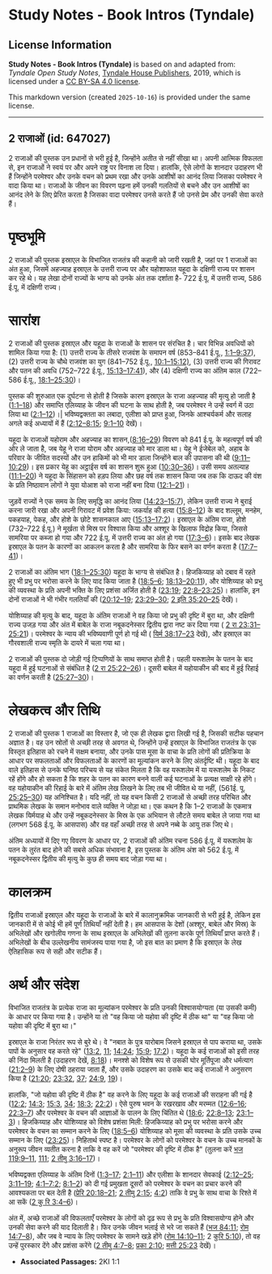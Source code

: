 # Study Notes - Book Intros (Tyndale)

## License Information

**Study Notes - Book Intros (Tyndale)** is based on and adapted from: _Tyndale Open Study Notes_, [Tyndale House Publishers](https://tyndaleopenresources.com/), 2019, which is licensed under a [CC BY-SA 4.0 license](https://creativecommons.org/licenses/by-sa/4.0/legalcode.en).

This markdown version (created `2025-10-16`) is provided under the same license.



--------------------------------

## 2 राजाओं (id: 647027)

2 राजाओं की पुस्तक उन प्रधानों से भरी हुई है, जिन्होंने अतीत से नहीं सीखा था। अपनी आत्मिक विफलता से, इन राजाओं ने स्वयं पर और अपने राष्ट्र पर विनाश ला दिया। हालांकि, ऐसे लोगों के शानदार उदाहरण भी हैं जिन्होंने परमेश्वर और उनके वचन को प्रथम रखा और उनके आशीषों का आनंद लिया जिसका परमेश्वर ने वादा किया था। राजाओं के जीवन का विवरण पढ़ना हमें उनकी गलतियों से बचने और उन आशीषों का आनंद लेने के लिए प्रेरित करता है जिसका वादा परमेश्वर उनसे करते हैं जो उनसे प्रेम और उनकी सेवा करते हैं।

पृष्ठभूमि
=========

2 राजाओं की पुस्तक इस्राएल के विभाजित राजतंत्र की कहानी को जारी रखती है, जहां पर 1 राजाओं का अंत हुआ, जिसमें अहज्याह इस्राएल के उत्तरी राज्य पर और यहोशाफात यहूदा के दक्षिणी राज्य पर शासन कर रहे थे। यह लेखा दोनों राज्यों के भाग्य को उनके अंत तक दर्शाता है\- 722 ई.पू. में उत्तरी राज्य, 586 ई.पू. में दक्षिणी राज्य।

सारांश
======

2 राजाओं की पुस्तक इस्राएल और यहूदा के राजाओं के शासन पर संरचित है। चार विभिन्न अवधियों को शामिल किया गया है: (1\) उत्तरी राज्य के तीसरे राजवंश के समापन वर्ष (853–841 ई.पू., [1:1–9:37](https://ref.ly/2Kgs1:1-2Kgs9:37)), (2\) उत्तरी राज्य के चौथे राजवंश का युग (841–752 ई.पू., [10:1–15:12\)](https://ref.ly/2Kgs10:1-2Kgs15:12), (3\) उत्तरी राज्य की गिरावट और पतन की अवधि (752–722 ई.पू., [15:13–17:41](https://ref.ly/2Kgs15:13-2Kgs17:41)), और (4\) दक्षिणी राज्य का अंतिम काल (722–586 ई.पू., [18:1–25:30](https://ref.ly/2Kgs18:1-2Kgs25:30))।

पुस्तक की शुरुआत एक दुर्घटना से होती है जिसके कारण इस्राएल के राजा अहज्याह की मृत्यु हो जाती है ([1:1–18](https://ref.ly/2Kgs1:1-2Kgs1:18)) और समाप्ति एलिय्याह के जीवन की घटना के साथ होती है, जब परमेश्वर ने उन्हें स्वर्ग में उठा लिया था ([2:1–12](https://ref.ly/2Kgs2:1-2Kgs2:12))।\| भविष्यद्वक्तता का लबादा, एलीशा को प्राप्त हुआ, जिनके आश्‍चर्यकर्म और सलाह अगले कई अध्यायों में हैं ([2:12–8:15](https://ref.ly/2Kgs2:12-2Kgs8:15); [9:1–10](https://ref.ly/2Kgs9:1-2Kgs9:10) देखें)।

यहूदा के राजाओं यहोराम और अहज्याह का शासन,([8:16–29](https://ref.ly/2Kgs8:16-2Kgs8:29)) विवरण को 841 ई.पू. के महत्वपूर्ण वर्ष की ओर ले जाता है, जब येहू ने राजा योराम और अहज्याह को मार डाला था। येहू ने ईजेबेल को, अहाब के परिवार के जीवित सदस्यों और उन हाकिमों को भी मार डाला जिन्होंने बाल की उपासना की थी ([9:11–10:29](https://ref.ly/2Kgs9:11-2Kgs10:29))। इस प्रकार येहू का अट्ठाईस वर्ष का शासन शुरू हुआ ([10:30–36](https://ref.ly/2Kgs10:30-2Kgs10:36))। उसी समय अतल्याह ([11:1–20](https://ref.ly/2Kgs11:1-2Kgs11:20)) ने यहूदा के सिंहासन को हड़प लिया और छह वर्ष तक शासन किया जब तक कि दाऊद की वंश के प्रति निष्ठावान लोगों ने युवा योआश को राजा नहीं बना दिया ([12:1–21](https://ref.ly/2Kgs12:1-2Kgs12:21))।

जुड़वें राज्यों ने एक समय के लिए समृद्धि का आनंद लिया ([14:23–15:7](https://ref.ly/2Kgs14:23-2Kgs15:7)), लेकिन उत्तरी राज्य ने बुराई करना जारी रखा और अपनी गिरावट में प्रवेश किया: जकर्याह की हत्या ([15:8–12](https://ref.ly/2Kgs15:8-2Kgs15:12)) के बाद शल्लूम, मनहेम, पकहयाह, पेकह, और होशे के छोटे शासनकाल आए ([15:13–17:2](https://ref.ly/2Kgs15:13-2Kgs17:2))। इस्राएल के अंतिम राजा, होशे (732–722 ई.पू.) ने मूर्खता से मिस्र पर विश्वास किया और अश्शूर के खिलाफ विद्रोह किया, जिससे सामरिया पर कब्जा हो गया और 722 ई.पू. में उत्तरी राज्य का अंत हो गया ([17:3–6](https://ref.ly/2Kgs17:3-2Kgs17:6))। इसके बाद लेखक इस्राएल के पतन के कारणों का आकलन करता है और सामरिया के फिर बसने का वर्णन करता है ([17:7–41](https://ref.ly/2Kgs17:7-2Kgs17:41))।

2 राजाओं का अंतिम भाग ([18:1–25:30](https://ref.ly/2Kgs18:1-2Kgs25:30)) यहूदा के भाग्य से संबंधित है। हिजकिय्याह को दबाव में रहते हुए भी प्रभु पर भरोसा करने के लिए याद किया जाता है ([18:5–6](https://ref.ly/2Kgs18:5-2Kgs18:6); [18:13–20:11](https://ref.ly/2Kgs18:13-2Kgs20:11)), और योशिय्याह को प्रभु की व्यवस्था के प्रति अपनी भक्ति के लिए प्रशंसा अर्जित होती है ([23:19](https://ref.ly/2Kgs23:19); [22:8–23:25](https://ref.ly/2Kgs22:8-2Kgs23:25))। हालांकि, इन दोनों राजाओं ने भी गंभीर गलतियाँ की ([20:12–19](https://ref.ly/2Kgs20:12-2Kgs20:19); [23:29–30](https://ref.ly/2Kgs23:29-2Kgs23:30); [2 इति 35:20–25](https://ref.ly/2Chr35:20-2Chr35:25) देखें)।

योशिय्याह की मृत्यु के बाद, यहूदा के अंतिम राजाओं ने वह किया जो प्रभु की दृष्टि में बुरा था, और दक्षिणी राज्य उजड़ गया और अंत में बाबेल के राजा नबूकदनेस्सर द्वितीय द्वारा नष्ट कर दिया गया ( [2 रा 23:31–25:21](https://ref.ly/2Kgs23:31-2Kgs25:21))। परमेश्वर के न्याय की भविष्यवाणी पूर्ण हो गई थी ( [यिर्म 38:17–23](https://ref.ly/Jer38:17-Jer38:23) देखें), और इस्राएल का गौरवशाली राज्य स्मृति के दायरे में चला गया था।

2 राजाओं की पुस्तक दो जोड़ी गई टिप्पणियों के साथ समाप्त होती है। पहली यरूशलेम के पतन के बाद यहूदा में हुई घटनाओं से संबंधित है ([2 रा 25:22–26](https://ref.ly/2Kgs25:22-2Kgs25:26))। दूसरी बाबेल में यहोयाकीन की बाद में हुई रिहाई का वर्णन करती है ([25:27–30](https://ref.ly/2Kgs25:27-2Kgs25:30))।

लेखकत्व और तिथि
===============

2 राजाओं की पुस्तक 1 राजाओं का विस्तार है, जो एक ही लेखक द्वारा लिखी गई है, जिसकी सटीक पहचान अज्ञात है। वह उन स्रोतों से अच्छी तरह से अवगत थे, जिन्होंने उन्हें इस्राएल के विभाजित राजतंत्र के एक विस्तृत इतिहास को रचने में सक्षम बनाया, और उनके पास मूसा के वाचा के प्रति लोगों की प्रतिक्रिया के आधार पर सफलताओं और विफलताओं के कारणों का मूल्यांकन करने के लिए अंतर्दृष्टि थी। यहूदा के बाद वाले इतिहास से उनके घनिष्ठ परिचय से यह संकेत मिलता है कि वह यरूशलेम में या यरूशलेम के निकट रहें होंगे और हो सकता है कि शहर के पतन का कारण बनने वाली कई घटनाओं के प्रत्यक्ष साक्षी रहे होंगे। वह यहोयाकीन की रिहाई के बारे में अंतिम लेख लिखने के लिए तब भी जीवित थे या नहीं, (561ई. पू. [25:25–30](https://ref.ly/2Kgs25:25-2Kgs25:30)) यह अनिश्चित है। यदि नहीं, तो यह वचन किसी 2 राजाओं से अच्छी तरह परिचित और प्राथमिक लेखक के समान मनोभाव वाले व्यक्ति ने जोड़ा था। एक कथन है कि 1–2 राजाओं के एकमात्र लेखक यिर्मयाह थे और उन्हें नबूकदनेस्सर के मिस्र के एक अभियान से लौटते समय बाबेल ले जाया गया था (लगभग 568 ई.पू. के आसपास) और वह वहाँ अच्छी तरह से अपने नब्बे के आयु तक जिए थे।

अंतिम अध्यायों में दिए गए विवरण के आधार पर, 2 राजाओं की अंतिम रचना 586 ई.पू. में यरूशलेम के पतन के तुरंत बाद होने की सबसे अधिक संभावना है, इस पुस्तक के अंतिम अंश को 562 ई.पू. में नबूकदनेस्सर द्वितीय की मृत्यु के कुछ ही समय बाद जोड़ा गया था।

कालक्रम
=======

द्वितीय राजाओं इस्राएल और यहूदा के राजाओं के बारे में कालानुक्रमिक जानकारी से भरी हुई है, लेकिन इस जानकारी में से कोई भी हमें पूर्ण तिथियाँ नहीं देती है। हम आसपास के देशों (अश्शूर, बाबेल और मिस्र) के अभिलेखों और खगोलीय गणना के साथ इस्राएल के अभिलेखों की तुलना करके पूर्ण तिथियाँ प्राप्त करते हैं। अभिलेखों के बीच उल्लेखनीय सामंजस्य पाया गया है, जो इस बात का प्रमाण है कि इस्राएल के लेख ऐतिहासिक रूप से सही और सटीक हैं।

अर्थ और संदेश
=============

विभाजित राजतंत्र के प्रत्येक राजा का मूल्यांकन परमेश्वर के प्रति उनकी विश्वासयोग्यता (या उसकी कमी) के आधार पर किया गया है। उन्होंने या तो "वह किया जो यहोवा की दृष्टि में ठीक था" या "वह किया जो यहोवा की दृष्टि में बुरा था।"

इस्राएल के राजा निरंतर रूप से बुरे थे। वे "नबात के पुत्र यारोबाम जिसने इस्राएल से पाप कराया था, उसके पापों के अनुसार वह करते रहे" ([13:2](https://ref.ly/2Kgs13:2), [11](https://ref.ly/2Kgs13:11); [14:24](https://ref.ly/2Kgs14:24); [15:9](https://ref.ly/2Kgs15:9); [17:2](https://ref.ly/2Kgs17:2))। यहूदा के कई राजाओं को इसी तरह की निंदा मिलती है (उदाहरण देखें, [8:18](https://ref.ly/2Kgs8:18))। मनश्शे को विशेष रूप से उसकी घोर मूर्तिपूजा और धर्मत्याग ([21:2–9](https://ref.ly/2Kgs21:2-2Kgs21:9)) के लिए दोषी ठहराया जाता हैं, और उसके उदाहरण का उसके बाद कई राजाओं ने अनुसरण किया है ([21:20](https://ref.ly/2Kgs21:20); [23:32](https://ref.ly/2Kgs23:32), [37](https://ref.ly/2Kgs23:37); [24:9](https://ref.ly/2Kgs24:9), [19](https://ref.ly/2Kgs24:19))।

हालांकि, "जो यहोवा की दृष्टि में ठीक है" वह करने के लिए यहूदा के कई राजाओं की सराहना की गई है ([12:2](https://ref.ly/2Kgs12:2); [14:3](https://ref.ly/2Kgs14:3); [15:3](https://ref.ly/2Kgs15:3), [34](https://ref.ly/2Kgs15:34); [18:3](https://ref.ly/2Kgs18:3); [22:2](https://ref.ly/2Kgs22:2))। ऐसे पुरुष भवन के रखरखाव और मरम्मत ([12:6–16](https://ref.ly/2Kgs12:6-2Kgs12:16); [22:3–7](https://ref.ly/2Kgs22:3-2Kgs22:7)) और परमेश्वर के वचन की आज्ञाओं के पालन के लिए चिंतित थे ([18:6](https://ref.ly/2Kgs18:6); [22:8–13](https://ref.ly/2Kgs22:8-2Kgs22:13); [23:1–3](https://ref.ly/2Kgs23:1-2Kgs23:3))। हिजकिय्याह और योशिय्याह को विशेष प्रशंसा मिली: हिजकिय्याह को प्रभु पर भरोसा करने और परमेश्वर के वचन का सम्मान करने के लिए ([18:5–6](https://ref.ly/2Kgs18:5-2Kgs18:6)) योशिय्याह को मूसा की व्यवस्था के प्रति उसके उच्च सम्मान के लिए ([23:25](https://ref.ly/2Kgs23:25))। निहितार्थ स्पष्ट है। परमेश्वर के लोगों को परमेश्वर के वचन के उच्च मानकों के अनुरूप जीवन व्यतीत करना है ताकि वे वह करें जो "परमेश्वर की दृष्टि में ठीक है" (तुलना करें [भज 119:9–11](https://ref.ly/Ps119:9-Ps119:11), [111](https://ref.ly/Ps119:111); [2 तीमु 3:16–17](https://ref.ly/2Tim3:16-2Tim3:17))।

भविष्यद्वक्ता एलिय्याह के अंतिम दिनों ([1:3–17](https://ref.ly/2Kgs1:3-2Kgs1:17); [2:1–11](https://ref.ly/2Kgs2:1-2Kgs2:11)) और एलीशा के शानदार सेवकाई ([2:12–25](https://ref.ly/2Kgs2:12-2Kgs2:25); [3:11–19](https://ref.ly/2Kgs3:11-2Kgs3:19); [4:1–7:2](https://ref.ly/2Kgs4:1-2Kgs7:2); [8:1–2](https://ref.ly/2Kgs8:1-2Kgs8:2)) को दी गई प्रमुखता दूसरों को परमेश्वर के वचन का प्रचार करने की आवश्यकता पर बल देती है ([प्रेरि 20:18–21](https://ref.ly/Acts20:18-Acts20:21); [2 तीमु 2:15](https://ref.ly/2Tim2:15); [4:2](https://ref.ly/2Tim4:2)) ताकि वे प्रभु के साथ वाचा के रिश्ते में आ सकें ([2 कु रि 3:4–6](https://ref.ly/2Cor3:4-2Cor3:6))।

अंत में, अच्छे राजाओं की विफलताएँ परमेश्वर के लोगों को दृढ़ रूप से प्रभु के प्रति विश्वासयोग्य होने और उनकी सेवा करने की याद दिलाती है। फिर उनके जीवन भलाई से भरे जा सकते हैं ([भज 84:11](https://ref.ly/Ps84:11); [रोम 14:7–8](https://ref.ly/Rom14:7-Rom14:8)), और जब वे न्याय के लिए परमेश्वर के सामने खड़े होंगे ([रोम 14:10–11](https://ref.ly/Rom14:10-Rom14:11); 2 [कुरि 5:10](https://ref.ly/2Cor5:10)), तो वह उन्हें पुरस्कार देंगे और प्रशंसा करेंगे ([2 तीमु 4:7–8](https://ref.ly/2Tim4:7-2Tim4:8); [प्रका 2:10](https://ref.ly/Rev2:10); [मत्ती 25:23](https://ref.ly/Matt25:23) देखें)।

* **Associated Passages:** 2KI 1:1

